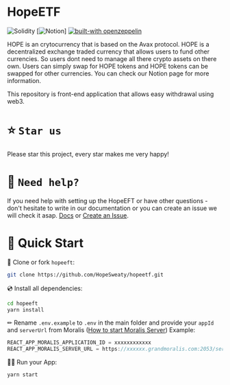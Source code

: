 # HopeETF

![Solidity](https://img.shields.io/badge/Solidity-%23363636.svg?style=for-the-badge&logo=solidity&logoColor=white)
[![Notion](https://hopeindustries.notion.site/hopeindustries/Hope-Coin-HOPE-95a1c3bb212b4402820c133e5643c504)]
[![built-with openzeppelin](https://img.shields.io/badge/built%20with-OpenZeppelin-3677FF)](https://docs.openzeppelin.com/)

HOPE is an crytocurrency that is based on the Avax protocol. HOPE is a decentralized exchange traded currency that allows users to fund other currencies. So users dont need to manage all there crypto assets on there own. Users can simply swap for HOPE tokens and HOPE tokens can be swapped for other currencies. You can check our Notion page for more information.

This repository is front-end application that allows easy withdrawal using web3.

# ⭐️ `Star us`

Please star this project, every star makes me very happy!

# 🤝 `Need help?`

If you need help with setting up the HopeEFT or have other questions - don't hesitate to write in our documentation or you can create an issue we will check it asap.
[Docs](https://docs.hopeeft.ml/) or
[Create an Issue](https://github.com/HopeSweaty/hopeetf/issues/).

# 🚀 Quick Start

📄 Clone or fork `hopeeft`:

```sh
git clone https://github.com/HopeSweaty/hopeetf.git
```

💿 Install all dependencies:

```sh
cd hopeeft
yarn install
```

✏ Rename `.env.example` to `.env` in the main folder and provide your `appId` and `serverUrl` from Moralis ([How to start Moralis Server](https://docs.moralis.io/moralis-server/getting-started/create-a-moralis-server))
Example:

```jsx
REACT_APP_MORALIS_APPLICATION_ID = xxxxxxxxxxxx
REACT_APP_MORALIS_SERVER_URL = https://xxxxxx.grandmoralis.com:2053/server
```

🚴‍♂️ Run your App:

```sh
yarn start
```
